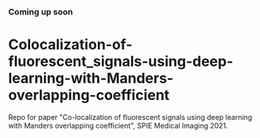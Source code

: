 ### Coming up soon
# Colocalization-of-fluorescent_signals-using-deep-learning-with-Manders-overlapping-coefficient
Repo for paper "Co-localization of fluorescent signals using deep learning with Manders overlapping coefficient", SPIE Medical Imaging 2021.

